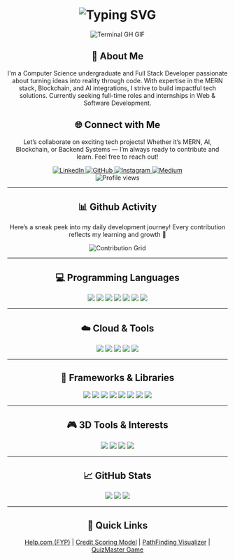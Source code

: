 <div align="center">
    <h1><img src="https://readme-typing-svg.herokuapp.com?font=Jetbrains+mono&size=40&duration=3000&color=33FF33&center=true&vCenter=true&width=435&lines=Hey..+I'm+Awesh;Welcome+to+my+GitHub+profile;Coding+is+my+craft;" alt="Typing SVG"/></h1>
    <p><img src="https://media.giphy.com/media/L1R1tvI9svkIWwpVYr/giphy.gif" alt="Terminal GH GIF" /></p>
</div>

<div align="center">
    <h2>🚀 About Me</h2>
    <p>I'm a Computer Science undergraduate and Full Stack Developer passionate about turning ideas into reality through code. With expertise in the MERN stack, Blockchain, and AI integrations, I strive to build impactful tech solutions. Currently seeking full-time roles and internships in Web & Software Development.</p>
</div>

<div align="center">
<h2>🌐 Connect with Me</h2>
<p>Let’s collaborate on exciting tech projects! Whether it’s MERN, AI, Blockchain, or Backend Systems — I’m always ready to contribute and learn. Feel free to reach out!</p>
<div>
  <a href="https://www.linkedin.com/in/awesh-kumar-05169424b">
    <img src="https://img.shields.io/badge/AweshKumar-0077B5?style=for-the-badge&logo=linkedin&logoColor=white" alt="LinkedIn"/>
  </a>
  <a href="https://github.com/aweshkumar0346">
    <img src="https://img.shields.io/badge/GitHub-100000?style=for-the-badge&logo=github&logoColor=white" alt="GitHub"/>
  </a>
  <a href="https://www.instagram.com/malhi_awesh">
    <img src="https://img.shields.io/badge/Instagram-E4405F?style=for-the-badge&logo=instagram&logoColor=white" alt="Instagram"/>
  </a>
  <a href="https://medium.com/@aweshkumar0346">
    <img src="https://img.shields.io/badge/Medium-000000?style=for-the-badge&logo=medium&logoColor=white" alt="Medium"/>
  </a>
</div>
<img src="https://komarev.com/ghpvc/?username=aweshkumar0346&style=for-the-badge" alt="Profile views" />
</div>

---

<div align="center">
  <h2>📊 Github Activity</h2>
  <p>Here’s a sneak peek into my daily development journey! Every contribution reflects my learning and growth 🚀</p>
  <img src="https://raw.githubusercontent.com/aweshkumar0346/aweshkumar0346/output/github-contribution-grid-snake.svg" alt="Contribution Grid" />
</div>

---

<h2 align="center">💻 Programming Languages</h2>
<div align="center">
  <img src="https://img.shields.io/badge/C++-00599C?style=for-the-badge&logo=cplusplus&logoColor=white" />
  <img src="https://img.shields.io/badge/C-4EAA25?style=for-the-badge&logo=c&logoColor=white" />
  <img src="https://img.shields.io/badge/Java-007396?style=for-the-badge&logo=java&logoColor=white" />
  <img src="https://img.shields.io/badge/Python-3776AB?style=for-the-badge&logo=python&logoColor=white" />
  <img src="https://img.shields.io/badge/JavaScript-F7DF1E?style=for-the-badge&logo=javascript&logoColor=black" />
  <img src="https://img.shields.io/badge/PHP-777BB4?style=for-the-badge&logo=php&logoColor=white" />
  <img src="https://img.shields.io/badge/SQL-4479A1?style=for-the-badge&logo=sqlite&logoColor=white" />
</div>

---

<h2 align="center">☁️ Cloud & Tools</h2>
<div align="center">
  <img src="https://img.shields.io/badge/Firebase-FFCA28?style=for-the-badge&logo=firebase&logoColor=white" />
  <img src="https://img.shields.io/badge/Git-F05032?style=for-the-badge&logo=git&logoColor=white" />
  <img src="https://img.shields.io/badge/Netlify-00C7B7?style=for-the-badge&logo=netlify&logoColor=white" />
  <img src="https://img.shields.io/badge/Vercel-000000?style=for-the-badge&logo=vercel&logoColor=white" />
  <img src="https://img.shields.io/badge/Heroku-430098?style=for-the-badge&logo=heroku&logoColor=white" />
</div>

---

<h2 align="center">🧱 Frameworks & Libraries</h2>
<div align="center">
  <img src="https://img.shields.io/badge/React-20232A?style=for-the-badge&logo=react&logoColor=61DAFB" />
  <img src="https://img.shields.io/badge/Node.js-339933?style=for-the-badge&logo=nodedotjs&logoColor=white" />
  <img src="https://img.shields.io/badge/Express.js-000000?style=for-the-badge&logo=express&logoColor=white" />
  <img src="https://img.shields.io/badge/MongoDB-4EA94B?style=for-the-badge&logo=mongodb&logoColor=white" />
  <img src="https://img.shields.io/badge/Flask-000000?style=for-the-badge&logo=flask&logoColor=white" />
  <img src="https://img.shields.io/badge/Django-092E20?style=for-the-badge&logo=django&logoColor=white" />
  <img src="https://img.shields.io/badge/Bootstrap-7952B3?style=for-the-badge&logo=bootstrap&logoColor=white" />
  <img src="https://img.shields.io/badge/TailwindCSS-38B2AC?style=for-the-badge&logo=tailwindcss&logoColor=white" />
</div>

---

<h2 align="center">🎮 3D Tools & Interests</h2>
<div align="center">
  <img src="https://img.shields.io/badge/Unity-000000?style=for-the-badge&logo=unity&logoColor=white" />
  <img src="https://img.shields.io/badge/Blender-F5792A?style=for-the-badge&logo=blender&logoColor=white" />
  <img src="https://img.shields.io/badge/MeshLab-FF4000?style=for-the-badge" />
  <img src="https://img.shields.io/badge/Oculus-1C1E20?style=for-the-badge&logo=oculus&logoColor=white" />
</div>

---

<h2 align="center">📈 GitHub Stats</h2>
<div align="center">
  <img src="https://github-readme-stats.vercel.app/api?username=aweshkumar0346&show_icons=true&theme=default" />
  <img src="https://github-readme-streak-stats.herokuapp.com?user=aweshkumar0346&theme=default" />
  <img src="https://github-readme-stats.vercel.app/api/top-langs/?username=aweshkumar0346&layout=compact&theme=default" />
</div>

---

<h2 align="center">🔗 Quick Links</h2>
<div align="center">
  <a href="https://github.com/aweshkumar0346/Help.com-FYP">Help.com (FYP)</a> |
  <a href="https://github.com/aweshkumar0346/Credit-Scoring-Model">Credit Scoring Model</a> |
  <a href="https://github.com/aweshkumar0346/PathFinding-Visualizer">PathFinding Visualizer</a> |
  <a href="https://github.com/aweshkumar0346/QuizMaster">QuizMaster Game</a>
</div>
